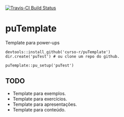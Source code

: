 [![Travis-CI Build Status](https://travis-ci.org/curso-r/puTemplate.svg?branch=master)](https://travis-ci.org/curso-r/puTemplate)

# puTemplate

Template para power-ups

```
devtools::install_github('curso-r/puTemplate')
dir.create('puTest') # ou clone um repo do github.

puTemplate::pu_setup('puTest')
```

## TODO

- Template para exemplos.
- Template para exercícios.
- Template para apresentações.
- Template para conteúdo.
